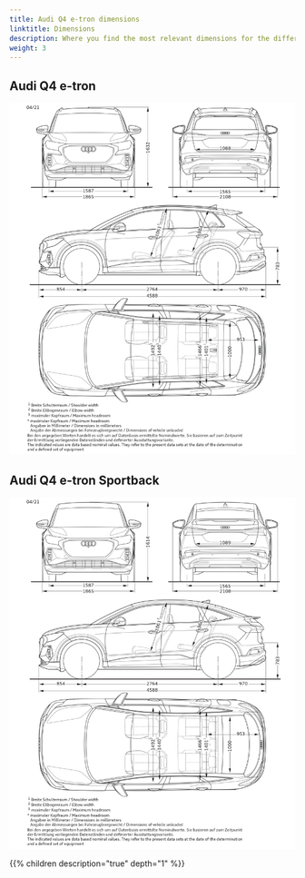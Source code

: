```yaml
---
title: Audi Q4 e-tron dimensions
linktitle: Dimensions
description: Where you find the most relevant dimensions for the different variants
weight: 3
---
```



## Audi Q4 e-tron

![Dimensions](dimension.jpg "Dimensions q4 e-tron")

## Audi Q4 e-tron Sportback

![Dimensions](dimensionsb.jpg "Dimensions Q4 e-tron Sportback")

{{% children description="true" depth="1" %}}
